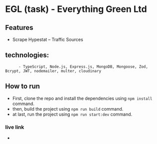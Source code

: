 # EGL (task) - Everything Green Ltd

## Features

- Scrape Hypestat – Traffic Sources

## technologies:

          - TypeScript, Node.js, Express.js, MongoDB, Mongoose, Zod, Bcrypt, JWT, nodemailer, multer, cloudinary

## How to run

- First, clone the repo and install the dependencies using `npm install` command.
- then, build the project using `npm run build` command.
- at last, run the project using `npm run start:dev` command.

### live link

-
